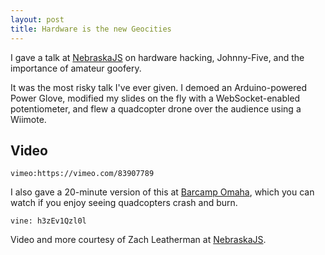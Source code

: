 ```yaml
---
layout: post
title: Hardware is the new Geocities
---
```


I gave a talk at [NebraskaJS][1] on hardware hacking, Johnny-Five, and the importance of amateur goofery.

It was the most risky talk I've ever given.
I demoed an Arduino-powered Power Glove, modified my slides on the fly with a WebSocket-enabled potentiometer, and flew a quadcopter drone over the audience using a Wiimote.

## Video

`vimeo:https://vimeo.com/83907789`

I also gave a 20-minute version of this at [Barcamp Omaha][barcamp], which you can watch if you enjoy seeing quadcopters crash and burn.

`vine: h3zEv1Qzl0l`

Video and more courtesy of Zach Leatherman at [NebraskaJS][2].

[1]: http://nebraskajs.com/
[barcamp]: http://techomaha.com/2013/11/matt-steele-hardware-barcamp/
[2]: http://nebraskajs.com/2014/hardware-geocities/
